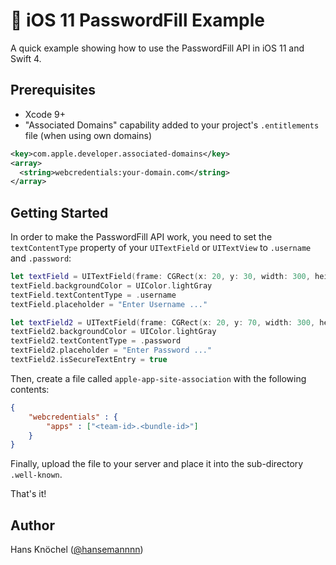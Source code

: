 # 🔑 iOS 11 PasswordFill Example

A quick example showing how to use the PasswordFill API in iOS 11 and Swift 4.

## Prerequisites
* Xcode 9+
* "Associated Domains" capability added to your project's `.entitlements` file (when using own domains)
```xml
<key>com.apple.developer.associated-domains</key>
<array>
  <string>webcredentials:your-domain.com</string>
</array>
```

## Getting Started
In order to make the PasswordFill API work, you need to set the `textContentType` property of
your `UITextField` or `UITextView` to `.username` and `.password`:
```swift
let textField = UITextField(frame: CGRect(x: 20, y: 30, width: 300, height: 40))
textField.backgroundColor = UIColor.lightGray
textField.textContentType = .username
textField.placeholder = "Enter Username ..."

let textField2 = UITextField(frame: CGRect(x: 20, y: 70, width: 300, height: 40))
textField2.backgroundColor = UIColor.lightGray
textField2.textContentType = .password
textField2.placeholder = "Enter Password ..."
textField2.isSecureTextEntry = true
```
Then, create a file called `apple-app-site-association` with the following contents:
```json
{
    "webcredentials" : {
        "apps" : ["<team-id>.<bundle-id>"]
    }
}
```
Finally, upload the file to your server and place it into the sub-directory `.well-known`.

That's it!

## Author
Hans Knöchel ([@hansemannnn](https://twitter.com/hansemannnn))
